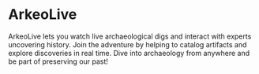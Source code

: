 # ArkeoLive
ArkeoLive lets you watch live archaeological digs and interact with experts uncovering history. Join the adventure by helping to catalog artifacts and explore discoveries in real time. Dive into archaeology from anywhere and be part of preserving our past!
